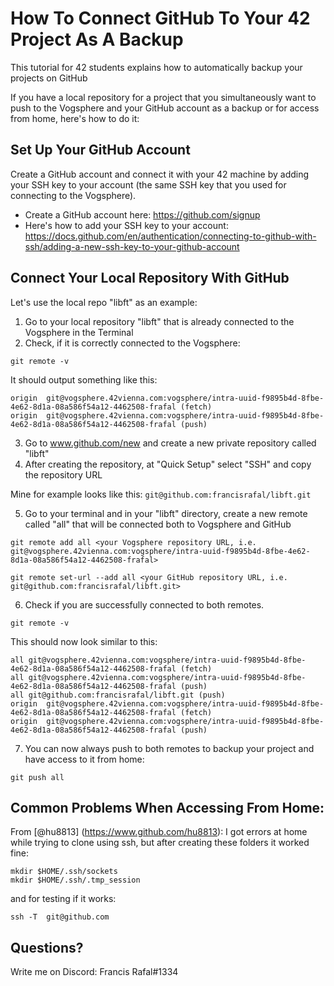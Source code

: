 # How To Connect GitHub To Your 42 Project As A Backup

This tutorial for 42 students explains how to automatically backup your projects on GitHub

If you have a local repository for a project that you simultaneously want to push to the Vogsphere and your GitHub account as a backup or for access from home, here's how to do it:

## Set Up Your GitHub Account
Create a GitHub account and connect it with your 42 machine by adding your SSH key to your account (the same SSH key that you used for connecting to the Vogsphere). 
- Create a GitHub account here: https://github.com/signup
- Here's how to add your SSH key to your account: https://docs.github.com/en/authentication/connecting-to-github-with-ssh/adding-a-new-ssh-key-to-your-github-account

## Connect Your Local Repository With GitHub

Let's use the local repo "libft" as an example:

1. Go to your local repository "libft" that is already connected to the Vogsphere in the Terminal
2. Check, if it is correctly connected to the Vogsphere:

```
git remote -v
```

It should output something like this:

```
origin	git@vogsphere.42vienna.com:vogsphere/intra-uuid-f9895b4d-8fbe-4e62-8d1a-08a586f54a12-4462508-frafal (fetch)
origin	git@vogsphere.42vienna.com:vogsphere/intra-uuid-f9895b4d-8fbe-4e62-8d1a-08a586f54a12-4462508-frafal (push)
```

3. Go to www.github.com/new and create a new private repository called "libft"
4. After creating the repository, at "Quick Setup" select "SSH" and copy the repository URL

Mine for example looks like this: `git@github.com:francisrafal/libft.git`

5. Go to your terminal and in your "libft" directory, create a new remote called "all" that will be connected both to Vogsphere and GitHub
```
git remote add all <your Vogsphere repository URL, i.e. git@vogsphere.42vienna.com:vogsphere/intra-uuid-f9895b4d-8fbe-4e62-8d1a-08a586f54a12-4462508-frafal>
```
```
git remote set-url --add all <your GitHub repository URL, i.e. git@github.com:francisrafal/libft.git>
```

6. Check if you are successfully connected to both remotes.

```
git remote -v
```
This should now look similar to this:

```
all	git@vogsphere.42vienna.com:vogsphere/intra-uuid-f9895b4d-8fbe-4e62-8d1a-08a586f54a12-4462508-frafal (fetch)
all	git@vogsphere.42vienna.com:vogsphere/intra-uuid-f9895b4d-8fbe-4e62-8d1a-08a586f54a12-4462508-frafal (push)
all	git@github.com:francisrafal/libft.git (push)
origin	git@vogsphere.42vienna.com:vogsphere/intra-uuid-f9895b4d-8fbe-4e62-8d1a-08a586f54a12-4462508-frafal (fetch)
origin	git@vogsphere.42vienna.com:vogsphere/intra-uuid-f9895b4d-8fbe-4e62-8d1a-08a586f54a12-4462508-frafal (push)
```

7. You can now always push to both remotes to backup your project and have access to it from home:

```
git push all
```

## Common Problems When Accessing From Home:
From [@hu8813] (https://www.github.com/hu8813):
I got errors at home while trying to clone using ssh, but after creating these folders it worked fine:
```
mkdir $HOME/.ssh/sockets
mkdir $HOME/.ssh/.tmp_session
```
and for testing if it works:
```
ssh -T  git@github.com
```

## Questions?

Write me on Discord: Francis Rafal#1334

